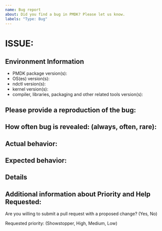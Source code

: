 ```yaml
---
name: Bug report
about: Did you find a bug in PMDK? Please let us know.
labels: "Type: Bug"
---
```

<!--
Before creating new issue, ensure that similar issue wasn't already created
  * Search: https://github.com/pmem/issues/issues

Note that if you do not provide enough information to reproduce the issue, we may not be able to take action on your report.
Remember this is just a minimal template. You can extend it with data you think may be useful.
-->

# ISSUE: <!-- fill the title of issue -->

## Environment Information 

- PMDK package version(s):                                           <!-- fill this out -->
- OS(es) version(s):                                                 <!-- fill this out -->
- ndctl version(s):                                                  <!-- fill this out -->
- kernel version(s):                                                 <!-- fill this out -->
- compiler, libraries, packaging and other related tools version(s): <!-- fill this out -->
<!-- fill in also other useful environment data -->

## Please provide a reproduction of the bug:

<!-- fill this out -->

## How often bug is revealed: (always, often, rare):  <!-- check one if possible -->

<!-- describe special circumstances in section above -->

## Actual behavior:

<!-- fill this out -->

## Expected behavior:

<!-- fill this out -->

## Details

<!-- fill this out -->

## Additional information about Priority and Help Requested:

Are you willing to submit a pull request with a proposed change? (Yes, No)  <!-- check one if possible -->

Requested priority: (Showstopper, High, Medium, Low)                        <!-- check one if possible -->
